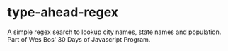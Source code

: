 # type-ahead-regex
 
A simple regex search to lookup city names, state names and population. Part of Wes Bos' 30 Days of Javascript Program.
